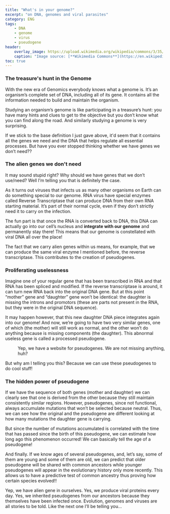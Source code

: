 ```yaml
---
title: "What's in your genome?"
excerpt: "on DNA, genomes and viral parasites"
category: ENG
tags:
    - DNA
    - genome
    - virus
    - pseudogene
header:
    overlay_image: https://upload.wikimedia.org/wikipedia/commons/3/35/Sky_spectral_karyotype.png
    caption: "Image source: [**Wikimedia Commons**](https://en.wikipedia.org/wiki/Karyotype#/media/File:Sky_spectral_karyotype.png)"
toc: true
---
```

### The treasure's hunt in the Genome
With the new era of Genomics everybody knows what a genome is. It’s an organism’s complete set of DNA, including all of its gene. It contains all the information needed to build and maintain the organism.

Studying an organism’s genome is like participating in a treasure’s hunt: you have many hints and clues to get to the objective but you don’t know what you can find along the road. And similarly studying a genome is very surprising.

If we stick to the base definition I just gave above, it'd seem that it contains all the genes we need and the DNA that helps regulate all essential processes. But have you ever stopped thinking whether we have genes we don’t need??

### The alien genes we don't need
It may sound stupid right? Why should we have genes that we don’t use/need? Well I’m telling you that is definitely the case.

As it turns out viruses that infects us as many other organisms on Earth can do something special to our genome. RNA virus have special enzymes called Reverse Transcriptase that can produce DNA from their own RNA starting material. It’s part of their normal cycle, even if they don’t strictly need it to carry on the infection.

The fun part is that once the RNA is converted back to DNA, this DNA can actually go into our cell’s nucleus and **integrate with our genome** and permanently stay there! This means that our genome is constellated with viral DNA all over the place!

The fact that we carry alien genes within us means, for example, that we can produce the same viral enzyme I mentioned before, the reverse transcriptase. This contributes to the creation of pseudogenes.

### Proliferating uselessness
Imagine one of your regular gene that has been transcribed in RNA and that RNA has been spliced and modified. If the reverse transcriptase is around, it can turn new RNA back into the original DNA gene. But at this point “mother” gene and “daughter” gene won’t be identical: the daughter is missing the introns and promotors (these are parts not present in the RNA, but they were in the original DNA sequence).

It may happen however, that this new daughter DNA piece integrates again into our genome! And now, we’re going to have two very similar genes, one of which (the mother) will still work as normal, and the other won’t do anything because is missing components (the daughter). This abnormal useless gene is called a processed pseudogene.

<figure style="width: 500px" class="align-center">
        <img src="{{ site.url }}{{ site.baseurl }}/assets/images/pseudogene_website.png" alt="">
        <figcaption>Yep, we have a website for pseudogenes. We are not missing anything, huh? </figcaption>
</figure> 

But why am I telling you this? Because we can use these pseudogenes to do cool stuff!

### The hidden power of pseudogene
If we have the sequence of both genes (mother and daughter) we can clearly see that one is derived from the other because they still maintain consistently similar regions. However, pseudogenes, since not functional, always accumulate mutations that won’t be selected because neutral. Thus, we can see how the original and the pseudogene are different looking at how many mutations the daughter gene is carrying.

But since the number of mutations accumulated is correlated with the time that has passed since the birth of this pseudogene, we can estimate how long ago this phenomenon occurred! We can basically tell the age of a pseudogene!

And finally. If we know ages of several pseudogenes, and, let’s say, some of them are young and some of them are old, we can predict that older pseudogene will be shared with common ancestors while younger pseudogenes will appear in the evolutionary history only more recently. This allows us to have a predictive test of common ancestry thus proving how certain species evolved!!

Yep, we have alien gene in ourselves. Yes, we produce viral proteins every day. Yes, we inherited pseudogenes from our ancestors because they themselves have been infected once. Evolution, genomes and viruses are all stories to be told. Like the next one I’ll be telling you…